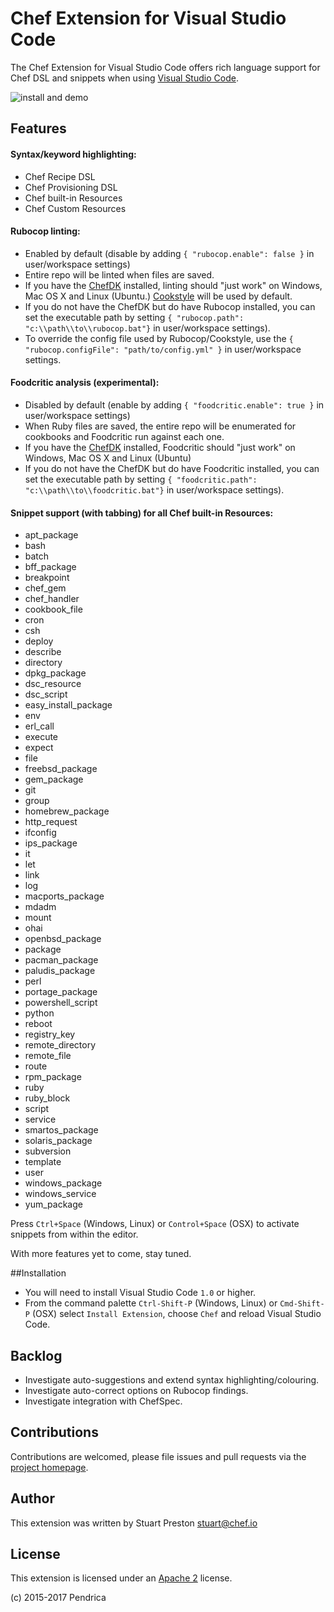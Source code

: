 # Chef Extension for Visual Studio Code

The Chef Extension for Visual Studio Code offers rich language support for Chef DSL and snippets when using [Visual Studio Code](http://code.visualstudio.com).

![install and demo](https://github.com/pendrica/vscode-chef/raw/master/images/vscode-chef-install.gif)

## Features
#### Syntax/keyword highlighting:
 * Chef Recipe DSL
 * Chef Provisioning DSL
 * Chef built-in Resources
 * Chef Custom Resources

#### Rubocop linting:
 * Enabled by default (disable by adding ```{ "rubocop.enable": false }``` in user/workspace settings)
 * Entire repo will be linted when files are saved.
 * If you have the [ChefDK](http://downloads.chef.io/chef-dk) installed, linting should "just work" on Windows, Mac OS X and Linux (Ubuntu.) [Cookstyle](https://github.com/chef/cookstyle) will be used by default.
 * If you do not have the ChefDK but do have Rubocop installed, you can set the executable path by setting ```{ "rubocop.path": "c:\\path\\to\\rubocop.bat"}``` in user/workspace settings).
 * To override the config file used by Rubocop/Cookstyle, use the ```{ "rubocop.configFile": "path/to/config.yml" }``` in user/workspace settings.

#### Foodcritic analysis (experimental):
 * Disabled by default (enable by adding ```{ "foodcritic.enable": true }``` in user/workspace settings)
 * When Ruby files are saved, the entire repo will be enumerated for cookbooks and Foodcritic run against each one.
 * If you have the [ChefDK](http://downloads.chef.io/chef-dk) installed, Foodcritic should "just work" on Windows, Mac OS X and Linux (Ubuntu)
 * If you do not have the ChefDK but do have Foodcritic installed, you can set the executable path by setting ```{ "foodcritic.path": "c:\\path\\to\\foodcritic.bat"}``` in user/workspace settings).

#### Snippet support (with tabbing) for all Chef built-in Resources:
 * apt_package
 * bash
 * batch
 * bff_package
 * breakpoint
 * chef_gem
 * chef_handler
 * cookbook_file
 * cron
 * csh
 * deploy
 * describe
 * directory
 * dpkg_package
 * dsc_resource
 * dsc_script
 * easy_install_package
 * env
 * erl_call
 * execute
 * expect
 * file
 * freebsd_package
 * gem_package
 * git
 * group
 * homebrew_package
 * http_request
 * ifconfig
 * ips_package
 * it
 * let
 * link
 * log
 * macports_package
 * mdadm
 * mount
 * ohai
 * openbsd_package
 * package
 * pacman_package
 * paludis_package
 * perl
 * portage_package
 * powershell_script
 * python
 * reboot
 * registry_key
 * remote_directory
 * remote_file
 * route
 * rpm_package
 * ruby
 * ruby_block
 * script
 * service
 * smartos_package
 * solaris_package
 * subversion
 * template
 * user
 * windows_package
 * windows_service
 * yum_package

 Press ```Ctrl+Space``` (Windows, Linux) or ```Control+Space``` (OSX) to activate snippets from within the editor.

 With more features yet to come, stay tuned.

##Installation

 * You will need to install Visual Studio Code `1.0` or higher.
 * From the command palette ```Ctrl-Shift-P``` (Windows, Linux) or ```Cmd-Shift-P``` (OSX) select `Install Extension`, choose `Chef` and reload Visual Studio Code.  

## Backlog

 * Investigate auto-suggestions and extend syntax highlighting/colouring.
 * Investigate auto-correct options on Rubocop findings.
 * Investigate integration with ChefSpec.

## Contributions

Contributions are welcomed, please file issues and pull requests via the [project homepage](https://github.com/pendrica/vscode-chef).

## Author

This extension was written by Stuart Preston [stuart@chef.io](stuart@chef.io)

## License
This extension is licensed under an [Apache 2](LICENSE.md) license.

(c) 2015-2017 Pendrica
